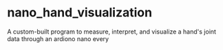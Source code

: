 # nano_hand_visualization
A custom-built program to measure, interpret, and visualize a hand's joint data through an ardiono nano every
